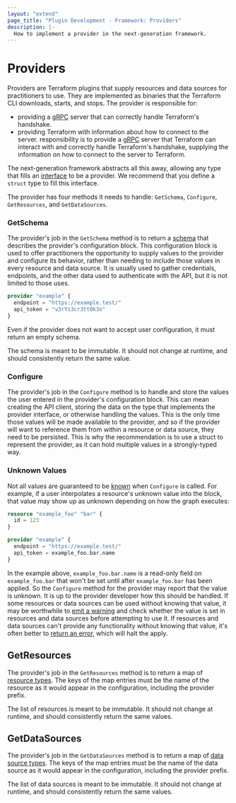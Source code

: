 ```yaml
---
layout: "extend"
page_title: "Plugin Development - Framework: Providers"
description: |-
  How to implement a provider in the next-generation framework.
---
```


# Providers

Providers are Terraform plugins that supply resources and data sources for
practitioners to use. They are implemented as binaries that the Terraform CLI
downloads, starts, and stops.
The provider is responsible for:
- providing a [gRPC](https://grpc.io) server that can correctly handle Terraform's handshake.
- providing Terraform with information about how to connect to the server.
responsibility is to provide a [gRPC](https://grpc.io) server that Terraform
can interact with and correctly handle Terraform's handshake, supplying the
information on how to connect to the server to Terraform.

The next-generation framework abstracts all this away, allowing any type that
fills an
[interface](https://pkg.go.dev/github.com/hashicorp/terraform-plugin-framework/tfsdk#Provider)
to be a provider. We recommend that you define a `struct`
type to fill this interface.

The provider has four methods it needs to handle: `GetSchema`, `Configure`,
`GetResources`, and `GetDataSources`.

### GetSchema

The provider's job in the `GetSchema` method is to return a
[schema](/docs/plugin/framework/schemas.html) that describes the provider's
configuration block. This configuration block is used to offer practitioners
the opportunity to supply values to the provider and configure its behavior,
rather than needing to include those values in every resource and data source.
It is usually used to gather credentials, endpoints, and the other data used to
authenticate with the API, but it is not limited to those uses.

```tf
provider "example" {
  endpoint = "https://example.test/"
  api_token = "v3rYs3cr3tt0k3n"
}
```

Even if the provider does not want to accept user configuration, it must return
an empty schema.

The schema is meant to be immutable. It should not change at runtime, and
should consistently return the same value.

### Configure

The provider's job in the `Configure` method is to handle and store the values
the user entered in the provider's configuration block. This can mean creating
the API client, storing the data on the type that implements the provider
interface, or otherwise handling the values. This is the only time those values
will be made available to the provider, and so if the provider will want to
reference them from within a resource or data source, they need to be
persisted. This is why the recommendation is to use a struct to represent the
provider, as it can hold multiple values in a strongly-typed way.

### Unknown Values

Not all values are guaranteed to be
[known](/docs/plugin/framework/types.html#unknown) when `Configure` is called.
For example, if a user interpolates a resource's unknown value into the block,
that value may show up as unknown depending on how the graph executes:

```tf
resource "example_foo" "bar" {
  id = 123
}

provider "example" {
  endpoint = "https://example.test/"
  api_token = example_foo.bar.name
}
```

In the example above, `example_foo.bar.name` is a read-only field on
`example_foo.bar` that won't be set until after `example_foo.bar` has been
applied. So the `Configure` method for the provider may report that the value
is unknown. It is up to the provider developer how this should be handled. If
some resources or data sources can be used without knowing that value, it may
be worthwhile to [emit a warning](/docs/plugin/framework/diagnostics.html) and
check whether the value is set in resources and data sources before attempting
to use it. If resources and data sources can't provide any functionality
without knowing that value, it's often better to [return an
error](/docs/plugin/framework/diagnostics.html), which will halt the apply.

## GetResources

The provider's job in the `GetResources` method is to return a map of [resource
types](/docs/plugin/framework/resources.html#resourcetype). The keys of the
map entries must be the name of the resource as it would appear in the
configuration, including the provider prefix.

The list of resources is meant to be immutable. It should not change at
runtime, and should consistently return the same values.

## GetDataSources

The provider's job in the `GetDataSources` method is to return a map of [data
source types](/docs/plugin/framework/data-sources.html#datasourcetype). The
keys of the map entries must be the name of the data source as it would appear
in the configuration, including the provider prefix.

The list of data sources is meant to be immutable. It should not change at
runtime, and should consistently return the same values.
